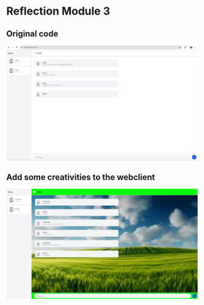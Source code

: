 # Reflection Module 3
## Original code
![img.png](img.png)
## Add some creativities to the webclient
![img_1.png](img_1.png)